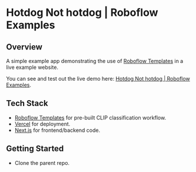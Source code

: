 # Hotdog Not hotdog | Roboflow Examples

## Overview

A simple example app demonstrating the use of [Roboflow Templates](https://templates.roboflow.com) in a live example website.

You can see and test out the live demo here: [Hotdog Not hotdog | Roboflow Examples](https://roboflow-templates-not-hotdog.vercel.app/).

## Tech Stack

- [Roboflow Templates](https://templates.roboflow.com) for pre-built CLIP classification workflow.
- [Vercel](https://vercel.com) for deployment.
- [Next.js](https://nextjs.org/) for frontend/backend code.

## Getting Started

- Clone the parent repo.
